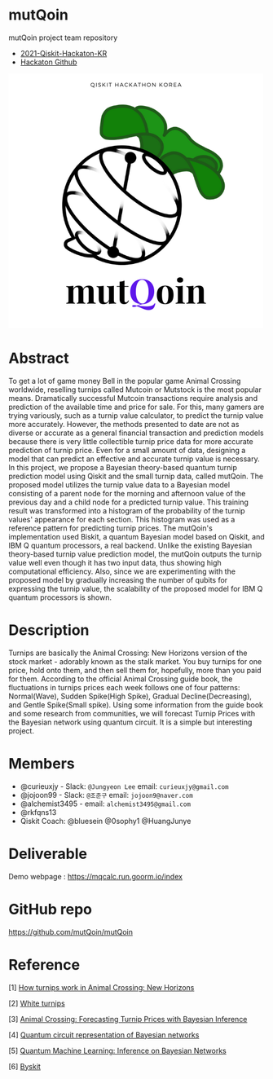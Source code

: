 # mutQoin

mutQoin project team repository

- [2021-Qiskit-Hackaton-KR](https://www.hackerearth.com/challenges/hackathon/qiskit-hackathon-korea/)
- [Hackaton Github](https://github.com/qiskit-community/qiskit-hackathon-korea-21)

![img](./mutQoin.png)


# Abstract
<!-- Describe your idea in 3 or 4 sentences -->
To get a lot of game money Bell in the popular game Animal Crossing worldwide, reselling turnips called Mutcoin or Mutstock is the most popular means. Dramatically successful Mutcoin transactions require analysis and prediction of the available time and price for sale. For this, many gamers are trying variously, such as a turnip value calculator, to predict the turnip value more accurately. However, the methods presented to date are not as diverse or accurate as a general financial transaction and prediction models because there is very little collectible turnip price data for more accurate prediction of turnip price. Even for a small amount of data, designing a model that can predict an effective and accurate turnip value is necessary. In this project, we propose a Bayesian theory-based quantum turnip prediction model using Qiskit and the small turnip data, called mutQoin. The proposed model utilizes the turnip value data to a Bayesian model consisting of a parent node for the morning and afternoon value of the previous day and a child node for a predicted turnip value. This training result was transformed into a histogram of the probability of the turnip values' appearance   for each section. This histogram was used as a reference pattern for predicting turnip prices. The mutQoin's implementation used Biskit, a quantum Bayesian model based on Qiskit, and IBM Q quantum processors, a real backend. Unlike the existing Bayesian theory-based turnip value prediction model, the mutQoin outputs the turnip value well even though it has two input data, thus showing high computational efficiency. Also, since we are experimenting with the proposed model by gradually increasing the number of qubits for expressing the turnip value, the scalability of the proposed model for IBM Q quantum processors is shown.

# Description
Turnips are basically the Animal Crossing: New Horizons version of the stock market - adorably known as the stalk market. You buy turnips for one price, hold onto them, and then sell them for, hopefully, more than you paid for them. According to the official Animal Crossing guide book, the fluctuations in turnips prices each week follows one of four patterns: Normal(Wave), Sudden Spike(High Spike), Gradual Decline(Decreasing), and Gentle Spike(Small spike). Using some information from the guide book and some research from communities, we will forecast Turnip Prices with the Bayesian network using quantum circuit. It is a simple but interesting project.


# Members
<!-- up to 5 members in the team. You don't need them when you submit the idea, but they need to be there when the hackathon starts. -->

 - @curieuxjy - Slack: `@Jungyeon Lee` email: `curieuxjy@gmail.com`
 - @jojoon99 - Slack: `@조준구` email: `jojoon9@naver.com`
 - @alchemist3495 - email: `alchemist3495@gmail.com`
 - @rkfqns13 
 - Qiskit Coach: @bluesein @0sophy1 @HuangJunye 

# Deliverable
<!-- A paper, a mobile app, a Terra module, etc -->
Demo webpage : https://mqcalc.run.goorm.io/index


# GitHub repo
https://github.com/mutQoin/mutQoin

# Reference 
[1] [How turnips work in Animal Crossing: New Horizons](https://www.gamesradar.com/animal-crossing-new-horizons-turnips/#:~:text=Turnips%20are%20basically%20the%20Animal,than%20you%20paid%20for%20them.&text=Each%20day%2C%20the%20Nook%20nephews,you%20at%20a%20different%20price.)

[2] [White turnips](https://animalcrossing.fandom.com/wiki/White_turnip)

[3] [Animal Crossing: Forecasting Turnip Prices with Bayesian Inference](https://mgold.io/2020/05/20/forecasting-turnip-prices.html)

[4] [Quantum circuit representation of Bayesian networks](https://arxiv.org/abs/2004.14803)

[5] [Quantum Machine Learning: Inference on Bayesian Networks](https://medium.com/analytics-vidhya/quantum-machine-learning-inference-on-bayesian-networks-351f242816e8)

[6] [Byskit](https://github.com/mlvqc/Byskit)
